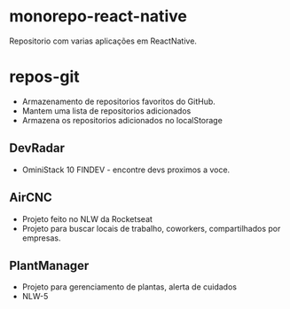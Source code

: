 # monorepo-react-native

Repositorio com varias aplicações em ReactNative.

# repos-git
- Armazenamento de repositorios favoritos do GitHub.
- Mantem uma lista de repositorios adicionados
- Armazena os repositorios adicionados no localStorage


## DevRadar

- OminiStack 10 FINDEV - encontre devs proximos a voce.


## AirCNC

- Projeto feito no NLW da Rocketseat
- Projeto para buscar locais de trabalho, coworkers, compartilhados por empresas.

## PlantManager

- Projeto para gerenciamento de plantas, alerta de cuidados
- NLW-5